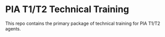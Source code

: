 # PIA T1/T2 Technical Training

This repo contains the primary package of technical training for PIA T1/T2 agents.

